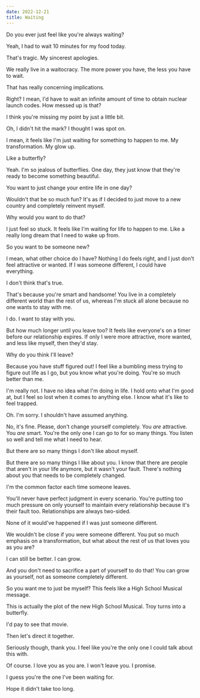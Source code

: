 ```yaml
---
date: 2022-12-21
title: Waiting
---
```


Do you ever just feel like you're always waiting?

Yeah, I had to wait 10 minutes for my food today.

That's tragic. My sincerest apologies.

We really live in a waitocracy. The more power you have, the less you have to wait.

That has really concerning implications.

Right? I mean, I'd have to wait an infinite amount of time to obtain nuclear launch codes. How messed up is that?

I think you're missing my point by just a little bit.

Oh, I didn't hit the mark? I thought I was spot on.

I mean, it feels like I'm just waiting for something to happen to me. My transformation. My glow up.

Like a butterfly?

Yeah. I'm so jealous of butterflies. One day, they just know that they're ready to become something beautiful.

You want to just change your entire life in one day?

Wouldn't that be so much fun? It's as if I decided to just move to a new country and completely reinvent myself.

Why would you want to do that?

I just feel so stuck. It feels like I'm waiting for life to happen to me. Like a really long dream that I need to wake up from.

So you want to be someone new?

I mean, what other choice do I have? Nothing I do feels right, and I just don't feel attractive or wanted. If I was someone different, I could have everything.

I don't think that's true.

That's because you're smart and handsome! You live in a completely different world than the rest of us, whereas I'm stuck all alone because no one wants to stay with me.

I do. I want to stay with you.

But how much longer until you leave too? It feels like everyone's on a timer before our relationship expires. If only I were more attractive, more wanted, and less like myself, then they'd stay.

Why do you think I'll leave?

Because you have stuff figured out! I feel like a bumbling mess trying to figure out life as I go, but you know what you're doing. You're so much better than me.

I'm really not. I have no idea what I'm doing in life. I hold onto what I'm good at, but I feel so lost when it comes to anything else. I know what it's like to feel trapped.

Oh. I'm sorry. I shouldn't have assumed anything.

No, it's fine. Please, don't change yourself completely. You *are* attractive. You *are* smart. You're the only one I can go to for so many things. You listen so well and tell me what I need to hear.

But there are so many things I don't like about myself.

But there are so many things I like about you. I know that there are people that aren't in your life anymore, but it wasn't your fault. There's nothing about you that needs to be completely changed.

I'm the common factor each time someone leaves.

You'll never have perfect judgment in every scenario. You're putting too much pressure on only yourself to maintain every relationship because it's their fault too. Relationships are always two-sided.

None of it would've happened if I was just someone different.

We wouldn't be close if you were someone different. You put so much emphasis on a transformation, but what about the rest of us that loves you as you are?

I can still be better. I can grow.

And you don't need to sacrifice a part of yourself to do that! You can grow as yourself, not as someone completely different.

So you want me to just be myself? This feels like a High School Musical message.

This is actually the plot of the new High School Musical. Troy turns into a butterfly.

I'd pay to see that movie.

Then let's direct it together.

Seriously though, thank you. I feel like you're the only one I could talk about this with.

Of course. I love you as you are. I won't leave you. I promise.

I guess you're the one I've been waiting for.

Hope it didn't take too long.
